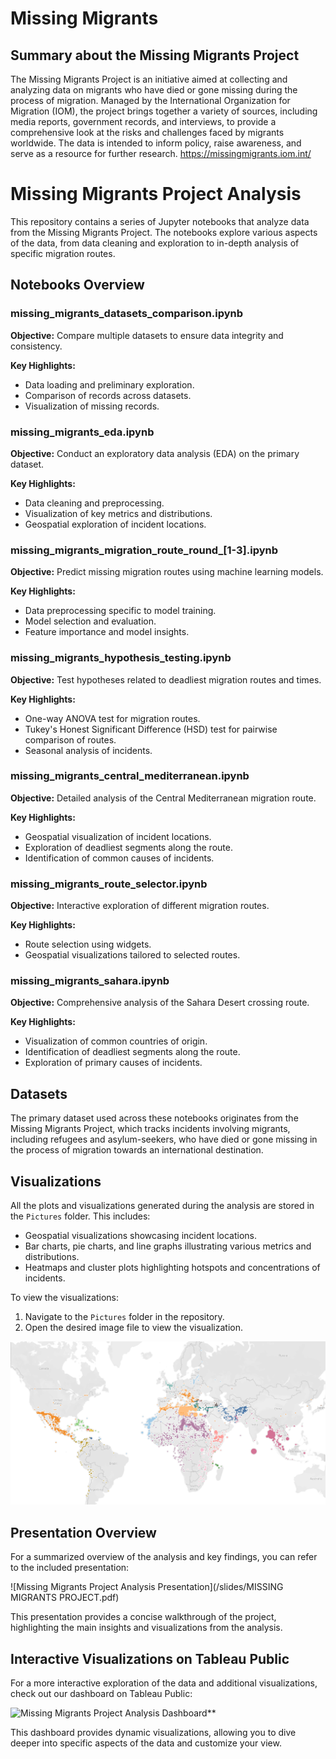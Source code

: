 # Missing Migrants

## Summary about the Missing Migrants Project
The Missing Migrants Project is an initiative aimed at collecting and analyzing data on migrants who have died or gone missing during the process of migration. Managed by the International Organization for Migration (IOM), the project brings together a variety of sources, including media reports, government records, and interviews, to provide a comprehensive look at the risks and challenges faced by migrants worldwide. The data is intended to inform policy, raise awareness, and serve as a resource for further research. https://missingmigrants.iom.int/


# Missing Migrants Project Analysis

This repository contains a series of Jupyter notebooks that analyze data from the Missing Migrants Project. The notebooks explore various aspects of the data, from data cleaning and exploration to in-depth analysis of specific migration routes.

## Notebooks Overview

### missing_migrants_datasets_comparison.ipynb

**Objective:** Compare multiple datasets to ensure data integrity and consistency.

**Key Highlights:**
- Data loading and preliminary exploration.
- Comparison of records across datasets.
- Visualization of missing records.

### missing_migrants_eda.ipynb

**Objective:** Conduct an exploratory data analysis (EDA) on the primary dataset.

**Key Highlights:**
- Data cleaning and preprocessing.
- Visualization of key metrics and distributions.
- Geospatial exploration of incident locations.

### missing_migrants_migration_route_round_[1-3].ipynb

**Objective:** Predict missing migration routes using machine learning models.

**Key Highlights:**
- Data preprocessing specific to model training.
- Model selection and evaluation.
- Feature importance and model insights.

### missing_migrants_hypothesis_testing.ipynb

**Objective:** Test hypotheses related to deadliest migration routes and times.

**Key Highlights:**
- One-way ANOVA test for migration routes.
- Tukey's Honest Significant Difference (HSD) test for pairwise comparison of routes.
- Seasonal analysis of incidents.

### missing_migrants_central_mediterranean.ipynb

**Objective:** Detailed analysis of the Central Mediterranean migration route.

**Key Highlights:**
- Geospatial visualization of incident locations.
- Exploration of deadliest segments along the route.
- Identification of common causes of incidents.

### missing_migrants_route_selector.ipynb

**Objective:** Interactive exploration of different migration routes.

**Key Highlights:**
- Route selection using widgets.
- Geospatial visualizations tailored to selected routes.

### missing_migrants_sahara.ipynb

**Objective:** Comprehensive analysis of the Sahara Desert crossing route.

**Key Highlights:**
- Visualization of common countries of origin.
- Identification of deadliest segments along the route.
- Exploration of primary causes of incidents.

## Datasets

The primary dataset used across these notebooks originates from the Missing Migrants Project, which tracks incidents involving migrants, including refugees and asylum-seekers, who have died or gone missing in the process of migration towards an international destination.

## Visualizations

All the plots and visualizations generated during the analysis are stored in the `Pictures` folder. This includes:

- Geospatial visualizations showcasing incident locations.
- Bar charts, pie charts, and line graphs illustrating various metrics and distributions.
- Heatmaps and cluster plots highlighting hotspots and concentrations of incidents.

To view the visualizations:

1. Navigate to the `Pictures` folder in the repository.
2. Open the desired image file to view the visualization.

![Description of the Image](/pictures/map.png)

## Presentation Overview

For a summarized overview of the analysis and key findings, you can refer to the included presentation:

![Missing Migrants Project Analysis Presentation](/slides/MISSING MIGRANTS PROJECT.pdf)

This presentation provides a concise walkthrough of the project, highlighting the main insights and visualizations from the analysis.

## Interactive Visualizations on Tableau Public

For a more interactive exploration of the data and additional visualizations, check out our dashboard on Tableau Public:

![Missing Migrants Project Analysis Dashboard**](https://public.tableau.com/app/profile/lilit.davidyan/viz/missing_migrants/WorldMap)

This dashboard provides dynamic visualizations, allowing you to dive deeper into specific aspects of the data and customize your view.


